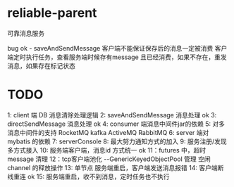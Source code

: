 # reliable-parent
可靠消息服务


bug
ok - saveAndSendMessage 客户端不能保证保存后的消息一定被消费 客户端定时执行任务，查看服务端时候存有message 且已经消费，如果不存在，重发消息，如果存在标记状态



# TODO
1:  client 端 DB 消息清除处理逻辑
2:  saveAndSendMessage 消息处理 ok
3:  directSendMessage 消息处理 ok 
4:  consumer 端消息中间件jar的依赖
5:  对多消息中间件的支持 RocketMQ kafka ActiveMQ RabbitMQ
6:  server 端对 mybatis 的依赖
7:  serverConsole
8:  最大努力通知方式的加入
9:  服务注册/发现多方式接入
10: 服务端客户端，消息id 方式统一 ok 
11：futures 中，超时message 清理
12：tcp客户端池化 --GenericKeyedObjectPool 管理 空闲 channel 的释放操作
13: 单节点 服务端重启，客户端发送消息报错
14: 客户端断线重连 ok
15: 服务端重启，收不到消息，定时任务也不执行
